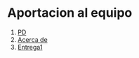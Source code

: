 # Aportacion al equipo

1. [PD](https://github.com/Javier-de-Jesus-Ortiz-Miss/Proyecto-FIS/blob/hector-branch/PD.md)
2. [Acerca de](https://github.com/Javier-de-Jesus-Ortiz-Miss/Proyecto-FIS/blob/hector-branch/Acerca%20de.md)
3. [Entrega1](https://github.com/Javier-de-Jesus-Ortiz-Miss/Proyecto-FIS/blob/hector-branch/entrega-1.md)
